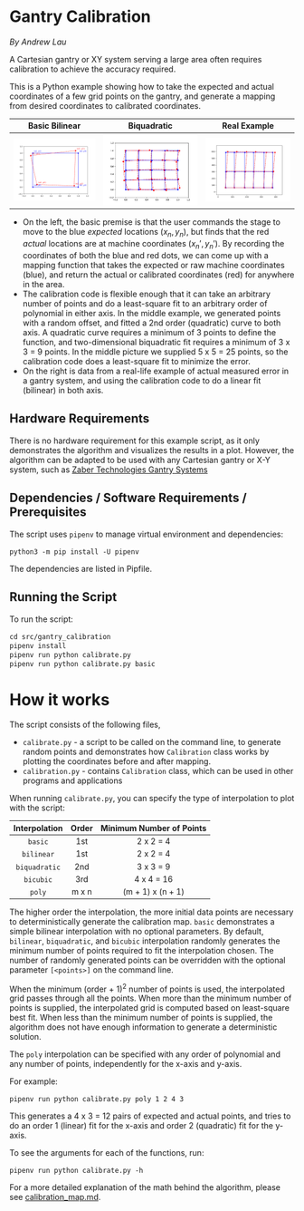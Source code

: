 # Gantry Calibration

*By Andrew Lau*

A Cartesian gantry or XY system serving a large area often requires calibration to achieve the
accuracy required.

This is a Python example showing how to take the expected and actual coordinates of a few grid
points on the gantry, and generate a mapping from desired coordinates to calibrated coordinates.

|         Basic Bilinear           |            Biquadratic              |             Real Example              |
|:--------------------------------:|:-----------------------------------:|:-------------------------------------:|
| ![basic bilinear](img/basic.png) | ![biquadratic](img/biquadratic.png) | ![real example](img/real_example.png) |

- On the left, the basic premise is that the user commands the stage to move to the blue *expected* locations $(x_n, y_n)$, but finds that the red *actual* locations are at machine coordinates $(x_n', y_n')$. By recording the coordinates of both the blue and red dots, we can come up with a mapping function that takes the expected or raw machine coordinates (blue), and return the actual or calibrated coordinates (red) for anywhere in the area.
- The calibration code is flexible enough that it can take an arbitrary number of points and do a least-square fit to an arbitrary order of polynomial in either axis.  In the middle example, we generated points with a random offset, and fitted a 2nd order (quadratic) curve to both axis.  A quadratic curve requires a minimum of 3 points to define the function, and two-dimensional biquadratic fit requires a minimum of 3 x 3 = 9 points.  In the middle picture we supplied 5 x 5 = 25 points, so the calibration code does a least-square fit to minimize the error.
- On the right is data from a real-life example of actual measured error in a gantry system, and using the calibration code to do a linear fit (bilinear) in both axis.

## Hardware Requirements
There is no hardware requirement for this example script, as it only demonstrates the algorithm
and visualizes the results in a plot.  However, the algorithm can be adapted to be used with any
Cartesian gantry or X-Y system, such as
[Zaber Technologies Gantry Systems](https://www.zaber.com/products/xy-xyz-gantry-systems/GANTRY)

## Dependencies / Software Requirements / Prerequisites
The script uses `pipenv` to manage virtual environment and dependencies:

    python3 -m pip install -U pipenv

The dependencies are listed in Pipfile.

## Running the Script
To run the script:

    cd src/gantry_calibration
    pipenv install
    pipenv run python calibrate.py
    pipenv run python calibrate.py basic

# How it works
The script consists of the following files,
- `calibrate.py` - a script to be called on the command line, to generate random points
and demonstrates how `Calibration` class works by plotting the coordinates before and after mapping.
- `calibration.py` - contains `Calibration` class, which can be used in other programs and applications

When running `calibrate.py`, you can specify the type of interpolation to plot with the script:

| Interpolation | Order | Minimum Number of Points |
|:-------------:|:-----:|:------------------------:|
|    `basic`    |  1st  |        2 x 2 = 4         |
|  `bilinear`   |  1st  |        2 x 2 = 4         |
| `biquadratic` |  2nd  |        3 x 3 = 9         |
|   `bicubic`   |  3rd  |        4 x 4 = 16        |
|    `poly`     | m x n |    (m + 1) x (n + 1)     |

The higher order the interpolation, the more initial data points
are necessary to deterministically generate the calibration map.
`basic` demonstrates a simple bilinear interpolation with no optional parameters.
By default, `bilinear`, `biquadratic`, and `bicubic` interpolation randomly generates
the minimum number of points required to fit the interpolation chosen.
The number of randomly generated points can be overridden with
the optional parameter `[<points>]` on the command line.

When the minimum (order + 1)<sup>2</sup> number of points is used, the interpolated grid passes
through all the points.  When more than the minimum number of points is supplied, the interpolated
grid is computed based on least-square best fit.  When less than the minimum number of points is
supplied, the algorithm does not have enough information to generate a deterministic solution.

The `poly` interpolation can be specified with any order of polynomial and any number of points,
independently for the x-axis and y-axis.

For example:

    pipenv run python calibrate.py poly 1 2 4 3

This generates a 4 x 3 = 12 pairs of expected and actual points,
and tries to do an order 1 (linear) fit for the x-axis and order 2 (quadratic) fit for the y-axis.

To see the arguments for each of the functions, run:

    pipenv run python calibrate.py -h

For a more detailed explanation of the math behind the algorithm,
please see [calibration_map.md](calibration_map.md).
